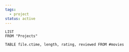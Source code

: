 ```yaml
---
tags:
  - project
status: active
---
```


```dataview
LIST 
FROM "Projects"
```

```dataview 
TABLE file.ctime, length, rating, reviewed FROM #movies
```


